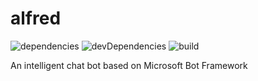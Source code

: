 # alfred

![dependencies](https://img.shields.io/david/yujiahaol68/alfred.svg)
![devDependencies](https://img.shields.io/david/dev/yujiahaol68/alfred.svg)
![build](https://img.shields.io/travis/yujiahaol68/alfred/master.svg)

An intelligent chat bot based on Microsoft Bot Framework

